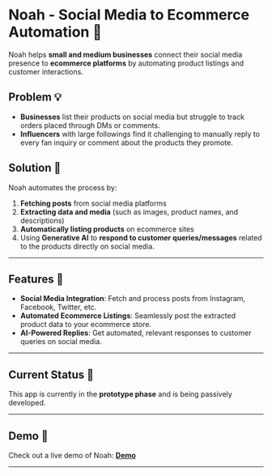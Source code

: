 # Noah - Social Media to Ecommerce Automation 🚀

Noah helps **small and medium businesses** connect their social media presence to **ecommerce platforms** by automating product listings and customer interactions.

## Problem 💡

- **Businesses** list their products on social media but struggle to track orders placed through DMs or comments.
- **Influencers** with large followings find it challenging to manually reply to every fan inquiry or comment about the products they promote.

## Solution 🔧

Noah automates the process by:

1. **Fetching posts** from social media platforms
2. **Extracting data and media** (such as images, product names, and descriptions)
3. **Automatically listing products** on ecommerce sites
4. Using **Generative AI** to **respond to customer queries/messages** related to the products directly on social media.

---

## Features 🌟

- **Social Media Integration**: Fetch and process posts from Instagram, Facebook, Twitter, etc.
- **Automated Ecommerce Listings**: Seamlessly post the extracted product data to your ecommerce store.
- **AI-Powered Replies**: Get automated, relevant responses to customer queries on social media.

---

## Current Status 🚧

This app is currently in the **prototype phase** and is being passively developed.

---

## Demo 🎥

Check out a live demo of Noah:
[**Demo**]([https://drive.google.com/](https://drive.google.com/file/d/1KlUDfSUcaLqXuyU1JUMDakLyYiY1Qk_c/view?usp=sharing))

---

